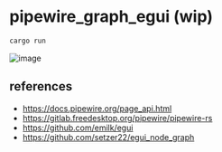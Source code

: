# pipewire_graph_egui (wip)

```sh
cargo run
```

![image](https://user-images.githubusercontent.com/4232207/212531925-65196cb4-41bb-46e1-8cb5-05d01075b49f.png)

## references

- https://docs.pipewire.org/page_api.html
- https://gitlab.freedesktop.org/pipewire/pipewire-rs
- https://github.com/emilk/egui
- https://github.com/setzer22/egui_node_graph
